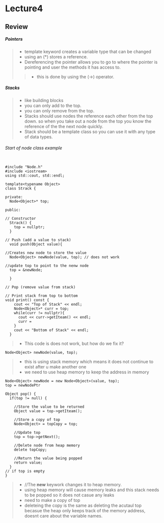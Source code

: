 # Lecture4

## Review

##### Pointers
>- template keyword creates a variable type that can be changed
>- using an (*) stores a reference.
>- Dereferencing the pointer allows you to go to where the pointer is pointing and user the methods it has access to.
>>- this is done by using the (->) operator.

##### Stacks
>- like building blocks
>- you can only add to the top.
>- you can only remove from the top.
>- Stacks should use nodes the reference each other from the top down. so when you take out a node from the top you know the reference of the the next node quickly.
>- Stack should be a template class so you can use it with any type of data types.
###### Start of node class example
~~~

#include "Node.h"
#include <iostream>
using std::cout, std::endl;

template<typename Object>
class Strack {

private:
  Node<Object>* top;

public:

// Constructor 
  Strack() {
    top = nullptr;
  }

// Push (add a value to stack)
  void push(Object value){

//Creates new node to store the value
  Node<Object> newNode(value, top); // does not work

//update top to point to the nenw node
  top = &newNode;

  }

// Pop (remove value from stack)

// Print stack from top to bottom
void print() const {
    cout << "Top of Stack" << endl;
    Node<Object>* curr = top;
    while(curr != nullptr){
      cout << curr->getIteam() << endl;
      curr = 
    }
    cout << "Bottom of Stack" << endl;
  }

~~~
>* This code is does not work, but how do we fix it?

~~~
Node<Object> newNode(value, top);
~~~
>* this is using stack memory which means it does not continue to exist after u make another one
>* we need to use heap memory to keep the address in memory

~~~
Node<Object> newNode = new Node<Object>(value, top); 
top = newNodePtr

Object pop() {
  if(top != null) {

    //Store the value to be returned
    Object value = top->getIteam();

    //Store a copy of top
    Node<Object> = topCopy = top;

    //Update top
    top = top->getNext();

    //Delete node from heap memory
    delete topCopy;

    //Return the value being popped
    return value;
  }
// if top is empty
}
~~~
>* //The __new__ keywork changes it to heap memory.
>* using heap memory will cause memory leaks and this stack needs to be popped so it does not casue any leaks
>* need to make a copy of top
>* deleteing the copy is the same as deleting the acutaul top becasue the heap only keeps track of the memory address, doesnt care about the variable names. 





